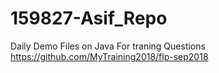 # 159827-Asif_Repo
Daily Demo Files on Java
For traning Questions
https://github.com/MyTraining2018/flp-sep2018


